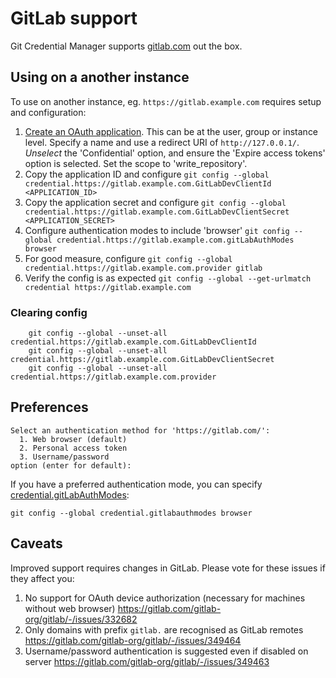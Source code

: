 # GitLab support

Git Credential Manager supports [gitlab.com](https://gitlab.com) out the box.

## Using on a another instance

To use on another instance, eg. `https://gitlab.example.com` requires setup and configuration:

1. [Create an OAuth application](https://docs.gitlab.com/ee/integration/oauth_provider.html). This can be at the user, group or instance level. Specify a name and use a redirect URI of `http://127.0.0.1/`. _Unselect_ the 'Confidential' option, and ensure the 'Expire access tokens' option is selected. Set the scope to 'write_repository'.
2. Copy the application ID and configure `git config --global credential.https://gitlab.example.com.GitLabDevClientId <APPLICATION_ID>`
3. Copy the application secret and configure `git config --global credential.https://gitlab.example.com.GitLabDevClientSecret <APPLICATION_SECRET>`
4. Configure authentication modes to include 'browser' `git config --global credential.https://gitlab.example.com.gitLabAuthModes browser`
5. For good measure, configure `git config --global credential.https://gitlab.example.com.provider gitlab`
6. Verify the config is as expected `git config --global --get-urlmatch credential https://gitlab.example.com`

### Clearing config

```console
    git config --global --unset-all credential.https://gitlab.example.com.GitLabDevClientId
    git config --global --unset-all credential.https://gitlab.example.com.GitLabDevClientSecret
    git config --global --unset-all credential.https://gitlab.example.com.provider
```

## Preferences

```console
Select an authentication method for 'https://gitlab.com/':
  1. Web browser (default)
  2. Personal access token
  3. Username/password
option (enter for default):
```

If you have a preferred authentication mode, you can specify [credential.gitLabAuthModes](configuration.md#credential.gitLabAuthModes):

```console
git config --global credential.gitlabauthmodes browser
```

## Caveats

Improved support requires changes in GitLab. Please vote for these issues if they affect you:

1. No support for OAuth device authorization (necessary for machines without web browser) https://gitlab.com/gitlab-org/gitlab/-/issues/332682
2. Only domains with prefix `gitlab.` are recognised as GitLab remotes https://gitlab.com/gitlab-org/gitlab/-/issues/349464
3. Username/password authentication is suggested even if disabled on server https://gitlab.com/gitlab-org/gitlab/-/issues/349463
